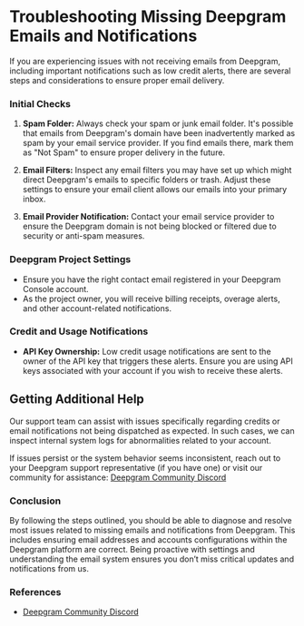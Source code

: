# Troubleshooting Missing Deepgram Emails and Notifications

If you are experiencing issues with not receiving emails from Deepgram, including important notifications such as low credit alerts, there are several steps and considerations to ensure proper email delivery.

### Initial Checks
1. **Spam Folder:** Always check your spam or junk email folder. It's possible that emails from Deepgram's domain have been inadvertently marked as spam by your email service provider. If you find emails there, mark them as "Not Spam" to ensure proper delivery in the future.

2. **Email Filters:** Inspect any email filters you may have set up which might direct Deepgram's emails to specific folders or trash. Adjust these settings to ensure your email client allows our emails into your primary inbox.

3. **Email Provider Notification:** Contact your email service provider to ensure the Deepgram domain is not being blocked or filtered due to security or anti-spam measures.

### Deepgram Project Settings
- Ensure you have the right contact email registered in your Deepgram Console account.
- As the project owner, you will receive billing receipts, overage alerts, and other account-related notifications.

### Credit and Usage Notifications
- **API Key Ownership:** Low credit usage notifications are sent to the owner of the API key that triggers these alerts. Ensure you are using API keys associated with your account if you wish to receive these alerts.
  
## Getting Additional Help
Our support team can assist with issues specifically regarding credits or email notifications not being dispatched as expected. In such cases, we can inspect internal system logs for abnormalities related to your account. 

If issues persist or the system behavior seems inconsistent, reach out to your Deepgram support representative (if you have one) or visit our community for assistance: [Deepgram Community Discord](https://discord.gg/deepgram)

### Conclusion
By following the steps outlined, you should be able to diagnose and resolve most issues related to missing emails and notifications from Deepgram. This includes ensuring email addresses and accounts configurations within the Deepgram platform are correct. Being proactive with settings and understanding the email system ensures you don’t miss critical updates and notifications from us.

### References
- [Deepgram Community Discord](https://discord.gg/deepgram)
